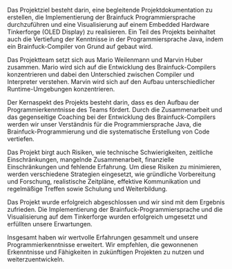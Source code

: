 Das Projektziel besteht darin, eine begleitende Projektdokumentation zu erstellen, die Implementierung der Brainfuck Programmiersprache durchzuführen und eine Visualisierung auf einem Embedded Hardware Tinkerforge (OLED Display) zu realisieren. Ein Teil des Projekts beinhaltet auch die Vertiefung der Kenntnisse in der Programmiersprache Java, indem ein Brainfuck-Compiler von Grund auf gebaut wird.

Das Projektteam setzt sich aus Mario Weilenmann und Marvin Huber zusammen. Mario wird sich auf die Entwicklung des Brainfuck-Compilers konzentrieren und dabei den Unterschied zwischen Compiler und Interpreter verstehen. Marvin wird sich auf den Aufbau unterschiedlicher Runtime-Umgebungen konzentrieren.

Der Kernaspekt des Projekts besteht darin, dass es den Aufbau der Programmierkenntnisse des Teams fördert. Durch die Zusammenarbeit und das gegenseitige Coaching bei der Entwicklung des Brainfuck-Compilers werden wir unser Verständnis für die Programmiersprache Java, die Brainfuck-Programmierung und die systematische Erstellung von Code vertiefen.

Das Projekt birgt auch Risiken, wie technische Schwierigkeiten, zeitliche Einschränkungen, mangelnde Zusammenarbeit, finanzielle Einschränkungen und fehlende Erfahrung. Um diese Risiken zu minimieren, werden verschiedene Strategien eingesetzt, wie gründliche Vorbereitung und Forschung, realistische Zeitpläne, effektive Kommunikation und regelmäßige Treffen sowie Schulung und Weiterbildung.

Das Projekt wurde erfolgreich abgeschlossen und wir sind mit dem Ergebnis zufrieden. Die Implementierung der Brainfuck-Programmiersprache und die Visualisierung auf dem Tinkerforge wurden erfolgreich umgesetzt und erfüllten unsere Erwartungen.

Insgesamt haben wir wertvolle Erfahrungen gesammelt und unsere Programmierkenntnisse erweitert. Wir empfehlen, die gewonnenen Erkenntnisse und Fähigkeiten in zukünftigen Projekten zu nutzen und weiterzuentwickeln.